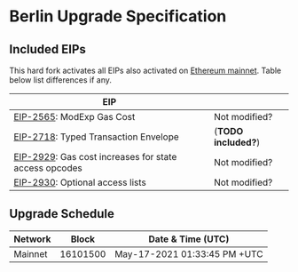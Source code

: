 # Berlin Upgrade Specification

## Included EIPs

This hard fork activates all EIPs also activated on [Ethereum mainnet](https://github.com/ethereum/execution-specs/blob/master/network-upgrades/mainnet-upgrades/berlin.md).
Table below list differences if any.

| EIP |  |
| - | - |
| [EIP-2565](https://eips.ethereum.org/EIPs/eip-2565): ModExp Gas Cost | Not modified?
| [EIP-2718](https://eips.ethereum.org/EIPs/eip-2718): Typed Transaction Envelope  | (**TODO included?**)
| [EIP-2929](https://eips.ethereum.org/EIPs/eip-2929): Gas cost increases for state access opcodes | Not modified?
| [EIP-2930](https://eips.ethereum.org/EIPs/eip-2930): Optional access lists | Not modified?

## Upgrade Schedule

| Network | Block    | Date & Time (UTC)             | 
| ------- | -------- | ----------------------------- | 
| Mainnet | 16101500 | May-17-2021 01:33:45 PM +UTC  | 

